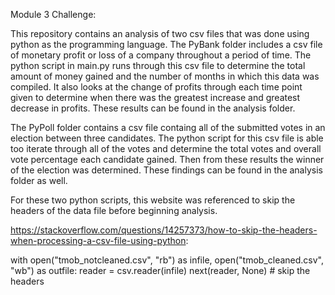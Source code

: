 Module 3 Challenge:

This repository contains an analysis of two csv files that was done using python as the programming language. The PyBank folder includes a csv file of monetary profit or loss of a company throughout a period of time. The python script in main.py runs through this csv file to determine the total amount of money gained and the number of months in which this data was compiled. It also looks at the change of profits through each time point given to determine when there was the greatest increase and greatest decrease in profits. These results can be found in the analysis folder.

The PyPoll folder contains a csv file containg all of the submitted votes in an election between three candidates. The python script for this csv file is able too iterate through all of the votes and determine the total votes and overall vote percentage each candidate gained. Then from these results the winner of the election was determined. These findings can be found in the analysis folder as well.


For these two python scripts, this website was referenced to skip the headers of the data file before beginning analysis. 

https://stackoverflow.com/questions/14257373/how-to-skip-the-headers-when-processing-a-csv-file-using-python:

with open("tmob_notcleaned.csv", "rb") as infile, open("tmob_cleaned.csv", "wb") as outfile:
   reader = csv.reader(infile)
   next(reader, None)  # skip the headers

   
